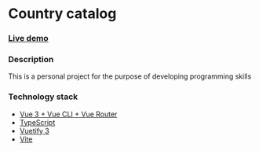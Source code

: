 # Country catalog

### [Live demo](https://timurash.github.io/country-catalog/#/)

### Description

This is a personal project for the purpose of developing programming
skills

### Technology stack

- [Vue 3 + Vue CLI + Vue Router](https://vuejs.org)
- [TypeScript](https://www.typescriptlang.org)  
- [Vuetify 3](https://next.vuetifyjs.com/en/")
- [Vite](https://vitejs.dev/)
